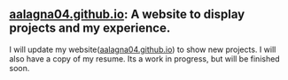 ## [aalagna04.github.io](https://aalagna04.github.io/): A website to display projects and my experience.
I will update my website([aalagna04.github.io](https://aalagna04.github.io/)) to show new projects. I will also have a copy of my resume. Its a work in progress, but will be finished soon.
